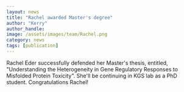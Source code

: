 ```yaml
---
layout: news
title: "Rachel awarded Master's degree"
author: "Kerry"
author_handle: 
image: /assets/images/team/Rachel.png
category: news
tags: [publication]
---
```

Rachel Eder successfully defended her Master's thesis, entitled, "Understanding the Heterogeneity in Gene Regulatory Responses to Misfolded Protein Toxicity". She'll be continuing in KGS lab as a PhD student. Congratulations Rachel!